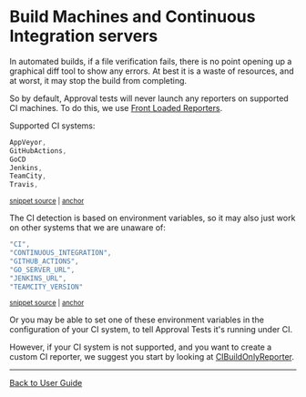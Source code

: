<!--
GENERATED FILE - DO NOT EDIT
This file was generated by [MarkdownSnippets](https://github.com/SimonCropp/MarkdownSnippets).
Source File: /doc/mdsource/BuildMachinesAndCI.source.md
To change this file edit the source file and then execute ./run_markdown_templates.sh.
-->

<a id="top"></a>

# Build Machines and Continuous Integration servers

In automated builds, if a file verification fails, there is no point opening up a graphical diff tool to show any errors. At best it is a waste of resources, and at worst, it may stop the build from completing.

So by default, Approval tests will never launch any reporters on supported CI machines. To do this, we use [Front Loaded Reporters](/doc/Reporters.md#front-loaded-reporters).

Supported CI systems:

<!-- snippet: supported_ci_systems -->
<a id='snippet-supported_ci_systems'/></a>
```h
AppVeyor,
GitHubActions,
GoCD
Jenkins,
TeamCity,
Travis,
```
<sup><a href='/ApprovalTests/reporters/CIBuildOnlyReporter.h#L48-L55' title='File snippet `supported_ci_systems` was extracted from'>snippet source</a> | <a href='#snippet-supported_ci_systems' title='Navigate to start of snippet `supported_ci_systems`'>anchor</a></sup>
<!-- endsnippet -->

The CI detection is based on environment variables, so it may also just work on other systems that we are unaware of:

<!-- snippet: supported_ci_env_vars -->
<a id='snippet-supported_ci_env_vars'/></a>
```h
"CI",
"CONTINUOUS_INTEGRATION",
"GITHUB_ACTIONS",
"GO_SERVER_URL",
"JENKINS_URL",
"TEAMCITY_VERSION"
```
<sup><a href='/ApprovalTests/reporters/CIBuildOnlyReporter.h#L59-L66' title='File snippet `supported_ci_env_vars` was extracted from'>snippet source</a> | <a href='#snippet-supported_ci_env_vars' title='Navigate to start of snippet `supported_ci_env_vars`'>anchor</a></sup>
<!-- endsnippet -->

Or you may be able to set one of these environment variables in the configuration of your CI system, to tell Approval Tests it's running under CI. 

However, if your CI system is not supported, and you want to create a custom CI reporter, we suggest you start by looking at [CIBuildOnlyReporter](https://github.com/approvals/ApprovalTests.cpp/blob/master/ApprovalTests/reporters/CIBuildOnlyReporter.h).


---

[Back to User Guide](/doc/README.md#top)
